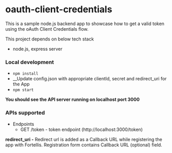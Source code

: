 # oauth-client-credentials

This is a sample node.js backend app to showcase how to get a valid token using the oAuth Client Credentials flow.

This project depends on below tech stack

* node.js, express server

### Local development
* `npm install`
* __Update config.json with appropriate clientId, secret and redirect_uri for the App
* `npm start`

__You should see the API server running on localhost port 3000__
### APIs supported

* Endpoints
  * GET /token - token endpoint (http://localhost:3000/token)
  
**redirect_uri -** Redirect url is added as a Callback URL while registering the app with Fortellis. Registration form contains Callback URL (optional) field.
